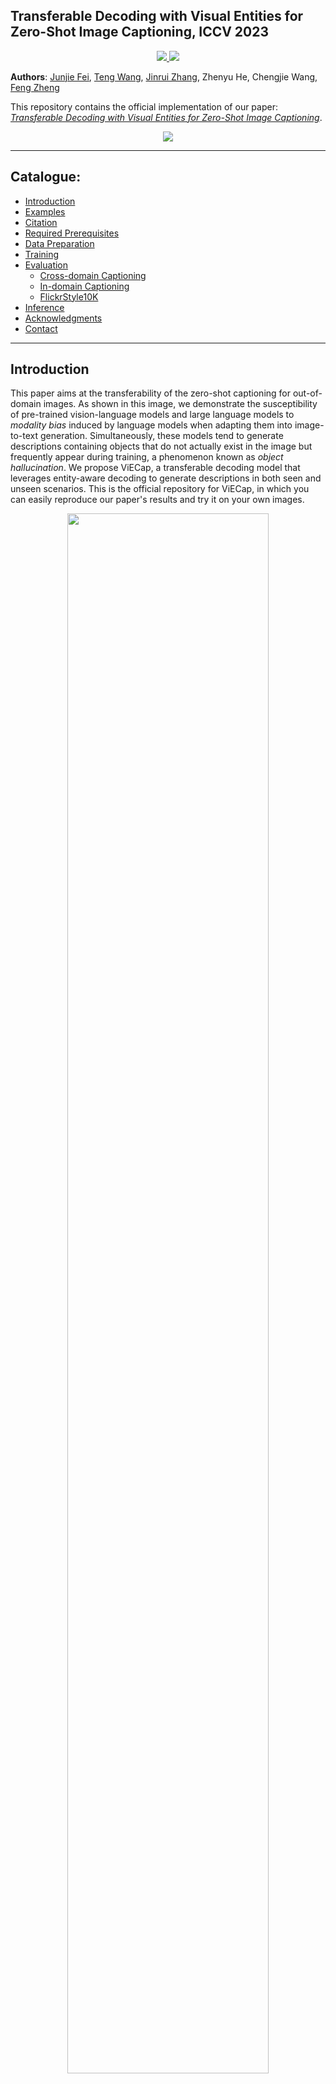 ## Transferable Decoding with Visual Entities for Zero-Shot Image Captioning, ICCV 2023

<div align="center">
<a src="https://img.shields.io/badge/arXiv-2307.16525-b31b1b.svg" href="https://arxiv.org/abs/2307.16525">
    <img src="https://img.shields.io/badge/arXiv-2307.16525-b31b1b.svg">
</a>
<a src="https://img.shields.io/badge/dynamic/json?label=video&style=social&logo=bilibili&query=data.stat.view&url=https%3A%2F%2Fapi.bilibili.com%2Fx%2Fweb-interface%2Fview%3Fbvid%3DBV1Uj41187Uw " href=" https://www.bilibili.com/video/BV1Uj41187Uw/?vd_source=2c72a6cfe0cf2dcb169d0f25bbe35134">
    <img src="https://img.shields.io/badge/dynamic/json?label=video&style=social&logo=bilibili&query=data.stat.view&url=https%3A%2F%2Fapi.bilibili.com%2Fx%2Fweb-interface%2Fview%3Fbvid%3DBV1Uj41187Uw ">
</a>
</div>



**Authors**: [Junjie Fei](https://feielysia.github.io/), [Teng Wang](http://ttengwang.com/), [Jinrui Zhang](https://github.com/zjr2000), Zhenyu He, Chengjie Wang, [Feng Zheng](https://faculty.sustech.edu.cn/fengzheng/)

This repository contains the official implementation of our paper: [*Transferable Decoding with Visual Entities for Zero-Shot Image Captioning*](https://arxiv.org/abs/2307.16525).

<div align = center>
<img src="https://github.com/FeiElysia/ViECap/blob/main/demo/poster.png">
</div>

***

## Catalogue:
* <a href='#introduction'>Introduction</a>
* <a href='#examples'>Examples</a>
* <a href='#citation'>Citation</a>
* <a href='#prerequisites'>Required Prerequisites</a>
* <a href='#data_preparation'>Data Preparation</a>
* <a href='#training'>Training</a>
* <a href='#evaluation'>Evaluation</a>
    * <a href='#cross_domain'>Cross-domain Captioning</a>
    * <a href='#in_domain'>In-domain Captioning</a>
    * <a href='#flickrstyle10k'>FlickrStyle10K</a>
* <a href='#inference'>Inference</a>
* <a href='#acknowledgments'>Acknowledgments</a>
* <a href='#contact'>Contact</a>

<span id = 'introduction'/>

***

## Introduction

This paper aims at the transferability of the zero-shot captioning for out-of-domain images. As shown in this image, we demonstrate the susceptibility of pre-trained vision-language models and large language models to *modality bias* induced by language models when adapting them into image-to-text generation. Simultaneously, these models tend to generate descriptions containing objects that do not actually exist in the image but frequently appear during training, a phenomenon known as *object hallucination*. We propose ViECap, a transferable decoding model that leverages entity-aware decoding to generate descriptions in both seen and unseen scenarios. This is the official repository for ViECap, in which you can easily reproduce our paper's results and try it on your own images.

<div align = center>
<img src="https://github.com/FeiElysia/ViECap/blob/main/demo/experiment1.png" width = 80% heigth = 80%>
</div>

***

<span id = 'examples'/>

## Examples

Here are some fantastic examples for diverse captioning scenarios of our model!

<div align = center>
<img src="https://github.com/FeiElysia/ViECap/blob/main/demo/honkai.png">
</div>

<br/>

The captioning results on the NoCaps dataset are presented here:

<div align = center>
<img src="https://github.com/FeiElysia/ViECap/blob/main/demo/nocaps.png">
</div>

***

<div align = center>

Task    | COCO $\Rightarrow$ Nocaps (In) | COCO $\Rightarrow$ Nocaps (Near) | COCO $\Rightarrow$ Nocaps (Out) | COCO $\Rightarrow$ Nocaps (Overall) | COCO $\Rightarrow$ Flickr30k | Flickr30k $\Rightarrow$ COCO | COCO | Flickr30k |
--------|------|------|------|------|------|------|------|------|
Metric	|CIDEr |CIDEr |CIDEr |CIDEr |CIDEr |CIDEr |CIDEr |CIDEr |
MAGIC   |----  |----  |----  |----  |17.5  |18.3  |49.3  |20.4  |
DeCap   |65.2  |47.8  |25.8  |45.9  |35.7  |44.4  |91.2  |56.7  |
CapDec  |60.1  |50.2  |28.7  |45.9  |35.7  |27.3  |91.8  |39.1  |
-----   |----  |----  |----  |----  |----  |----  |----  |----  |
ViECap  |61.1  |64.3  |65.0  |66.2  |38.4  |54.2  |92.9  |47.9  |

</div>

***

<span id = 'citation'/>

## Citation

If you find our paper and code helpful, we would greatly appreciate it if you could leave a star and cite our work. Thanks!

```bibtex
@article{fei2023transferable,
  title={Transferable Decoding with Visual Entities for Zero-Shot Image Captioning},
  author={Fei, Junjie and Wang, Teng and Zhang, Jinrui and He, Zhenyu and Wang, Chengjie and Zheng, Feng},
  journal={arXiv preprint arXiv:2307.16525},
  year={2023}
}
```

***

<span id = 'prerequisites'/>

## Required Prerequisites

For code execution, begin by cloning this repository and downloading the annotations, checkpoints, and evaluation files from the [Releases](https://github.com/FeiElysia/ViECap/releases/tag/checkpoints) of this repository. Afterward, unzip the files and position them within the root directory. It should be noted that we only run our codes on Linux.

```
git clone git@github.com:FeiElysia/ViECap.git
```

***

<span id = 'data_preparation'/>

## Data Preparation

To utilize this code with your desired dataset, the initial step involves converting the dataset format through data preprocessing.
Firstly, extract the entities from each caption within your chosen dataset using the following command (make sure you have placed all captions from the dataset into a list):

```
python entities_extraction.py
```

(Optional) you can pre-extract the training text features.

```
python texts_features_extraction.py
```

Using these two scripts, you can now transform any dataset you wish to use for training into the appropriate data format for the dataloader. Additionally, we have made the processed COCO dataset and Flickr30k dataset available in the [Releases](https://github.com/FeiElysia/ViECap/releases/tag/checkpoints), feel free to use them directly!

To evaluate the trained ViECap, you should first construct the vocabulary and extract the embeddings of each category in the vocabulary. Utilize the vocabulary provided in the [Releases](https://github.com/FeiElysia/ViECap/releases/tag/checkpoints) and execute the following script (we also supply the extracted vocabulary embeddings here):

```
python generating_prompt_ensemble.py
```

(Optional) you can also acquire the image features beforehand for evaluation. Make sure to modify the script if you want to adapt it to your own dataset.

Note that if you choose not to use the provided image features from us, you should download the image source files for the COCO and Flickr30k dataset from their official websites. Afterwards, you should place these files into the 'ViECap/annotations/coco/val2014' directory for COCO images and the 'ViECap/annotations/flickr30k/flickr30k-images' directory for Flickr30k images.

```
python images_features_extraction.py
```

<span id = 'training'/>

## Training

To train ViECap on the COCO dataset or the Flickr30k dataset, using the following script (```bash train_*.sh n```), respectively:

```
bash train_coco.sh 0
bash train_flickr30k.sh 0
```

where ```n``` represents the ID of gpu used (*i.e., 'cuda:n'*).

***

<span id = 'evaluation'/>

## Evaluation

Now, you can evaluate the captioning performance of your trained model on the testing dataset using  the command ```bash eval_*.sh EXP_NAME n OTHER_ARGS m```, in which ```EXP_NAME``` signifies the file name for storing checkpoints, ```OTHER_ARGS``` signifies any other arguments used, and ```n``` and ```m``` refer to the GPU ID and the weight epoch used, respectively.

***

<span id = 'cross_domain'/>

### Cross-domain Captioning

To evaluate the cross-domain captioning performance from COCO to NoCaps, run the following script:

```
bash eval_nocaps.sh train_coco 0 '--top_k 3 --threshold 0.2' 14
```

<div align = center>

Task    | COCO $\Rightarrow$ NoCaps (In)| COCO $\Rightarrow$ NoCaps (In) | COCO $\Rightarrow$ NoCaps (Near) | COCO $\Rightarrow$ NoCaps (Near) | COCO $\Rightarrow$ NoCaps (Out)| COCO $\Rightarrow$ NoCaps (Out) | COCO $\Rightarrow$ NoCaps (Overall) | COCO $\Rightarrow$ NoCaps (Overall) |
--------|-----|-----|-----|-----|-----|-----|-----|-----|
Metric	|CIDEr|SPICE|CIDEr|SPICE|CIDEr|SPICE|CIDEr|SPICE|
DeCap   |65.2 |---- |47.8 |---- |25.8 |---- |45.9 |---- |
CapDec  |60.1 |10.2 |50.2 |9.3  |28.7 |6.0  |45.9 |8.3  |
-----   |---- |---- |---- |---- |---- |---- |---- |---- |
ViECap  |61.1 |10.4 |64.3 |9.9  |65.0 |8.6  |66.2 |9.5  |

</div>

***

To evaluate the cross-domain captioning performance from COCO to Flickr30k, run the following script:

```
bash eval_flickr30k.sh train_coco 0 '--top_k 3 --threshold 0.2' 14
```

<div align = center>

Metric|BLEU@4|METEOR|CIDEr|SPICE|
----- |----  |----  |---- |---  |
MAGIC |6.2   |12.2  |17.5 |5.9  |
DeCap |16.3  |17.9  |35.7 |11.1 |
CapDec|17.3  |18.6  |35.7 |---- |
----- |----  |----  |---- |---- |
ViECap|17.4  |18.0  |38.4 |11.2 |

</div>

***

To evaluate the cross-domain captioning performance from Flickr30k to COCO, run the following script:

```
bash eval_coco.sh train_flickr30k 0 '--top_k 3 --threshold 0.2 --using_greedy_search' 29
```

<div align = center>

Metric|BLEU@4|METEOR|CIDEr|SPICE|
----- |----  |----  |---- |---  |
MAGIC |5.2   |12.5  |18.3 |5.7  |
DeCap |12.1  |18.0  |44.4 |10.9 |
CapDec|9.2   |16.3  |27.3 |---- |
----- |----  |----  |---- |---- |
ViECap|12.6  |19.3  |54.2 |12.5 |

</div>

***

<span id = 'in_domain'/>

### In-domain Captioning

To evaluate the in-domain captioning performance on the COCO testing set, run the following script:

```
bash eval_coco.sh train_coco 0 '' 14
```

<div align = center>

Metric  |BLEU@4|METEOR|CIDEr|SPICE|
-----   |----  |----  |---- |---- |
ZeroCap |7.0   |15.4  |34.5 |9.2  |
MAGIC   |12.9  |17.4  |49.3 |11.3 |
DeCap   |24.7  |25.0  |91.2 |18.7 |
CapDec  |26.4  |25.1  |91.8 |---- |
-----   |----  |----  |---- |---- |
ViECap  |27.2  |24.8  |92.9 |18.2 |

</div>

***

To evaluate the in-domain captioning performance on the Flickr30k testing set, run the following script:

```
bash eval_flickr30k.sh train_flickr30k 0 '' 29
```

<div align = center>

Metric  |BLEU@4|METEOR|CIDEr|SPICE|
-----   |----  |----  |---- |---- |
ZeroCap |5.4   |11.8  |16.8 |6.2  |
MAGIC   |6.4   |13.1  |20.4 |7.1  |
DeCap   |21.2  |21.8  |56.7 |15.2 |
CapDec  |17.7  |20.0  |39.1 |---- |
-----   |----  |----  |---- |---- |
ViECap  |21.4  |20.1  |47.9 |13.6 |

</div>

***

<span id = 'flickrstyle10k'/>

### FlickrStyle10K

For FlickrStyle10K, you can easily put it into practice by adhering to the aforementioned steps. Begin by downloading the [dataset](https://zhegan27.github.io/Papers/FlickrStyle_v0.9.zip)!

***

We have provided the captioning results in the [Releases](https://github.com/FeiElysia/ViECap/releases/tag/checkpoints). You can evaluate them directly using ```bash language_eval.sh </path>```

For example, if you wish to assess the cross-domain captioning performance from COCO to NoCaps, execute the following commands:

```
bash language_eval.sh ../checkpoints/train_coco/indomain_generated_captions.json
bash language_eval.sh ../checkpoints/train_coco/neardomain_generated_captions.json
bash language_eval.sh ../checkpoints/train_coco/outdomain_generated_captions.json
bash language_eval.sh ../checkpoints/train_coco/overall_generated_captions.json
```

***

<span id = 'inference'/>

## Inference

you can describe any image you need according to the following script:

```
python infer_by_instance.py --prompt_ensemble --using_hard_prompt --soft_prompt_first --image_path ./images/instance1.jpg
```

The generated caption is: *A little girl in pink pajamas sitting on a bed.*
<div align = center>
<img src="https://github.com/FeiElysia/ViECap/blob/main/images/instance1.jpg" width = 80% heigth = 80%>
</div>

***

Change ```--image_path``` to specify the path of any image you want to describe!

<div align = center>
<img src="https://github.com/FeiElysia/ViECap/blob/main/images/instance2.jpg" width = 80% heigth = 80%>

*A little girl that is laying down on a bed.*
</div>

<div align = center>
<img src="https://github.com/FeiElysia/ViECap/blob/main/images/instance4.jpg" width = 80% heigth = 80%>

*A scenic view of a river with a waterfall in the background.*
</div>

<div align = center>
<img src="https://github.com/FeiElysia/ViECap/blob/main/demo/gakki.png" width = 80% heigth = 80%>
</div>

<div align = center>
<img src="https://github.com/FeiElysia/ViECap/blob/main/images/keqing1.jpg" width = 80% heigth = 80%>

*A girl with a ponytail is walking down the street.*
</div>

(Optional) you can also execute the following script to generate captions for all the images within a specific file.

```
python infer_by_batch.py --prompt_ensemble --using_hard_prompt --soft_prompt_first --image_path ./images
```

***

<span id = 'acknowledgments'/>

## Acknowledgments

Our repository builds on [CLIP](https://github.com/openai/CLIP), [ClipCap](https://github.com/rmokady/CLIP_prefix_caption), [CapDec](https://github.com/DavidHuji/CapDec), [MAGIC](https://github.com/yxuansu/MAGIC) and pycocotools repositories. Thanks for open-sourcing!

***

<span id = 'contact'/>

## Contact

If you have any questions, please feel free to contact me at: junjiefei@outlook.com.
